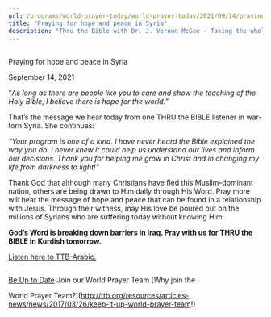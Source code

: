 ```yaml
---
url: /programs/world-prayer-today/world-prayer-today/2021/09/14/praying-for-hope-and-peace-in-syria
title: "Praying for hope and peace in Syria"
description: "Thru the Bible with Dr. J. Vernon McGee - Taking the whole Word to the whole world"
---
```







## 
 Praying for hope and peace in Syria


September 14, 2021




“*As long as there are people like you to care and show the teaching of the Holy Bible, I believe there is hope for the world.”*

That’s the message we hear today from one THRU the BIBLE listener in war-torn Syria. She continues:

*“Your program is one of a kind. I have never heard the Bible explained the way you do. I never knew it could help us understand our lives and inform our decisions. Thank you for helping me grow in Christ and in changing my life from darkness to light!”*

Thank God that although many Christians have fled this Muslim-dominant nation, others are being drawn to Him daily through His Word. Pray more will hear the message of hope and peace that can be found in a relationship with Jesus. Through their witness, may His love be poured out on the millions of Syrians who are suffering today without knowing Him.

**God’s Word is breaking down barriers in Iraq. Pray with us for THRU the BIBLE in Kurdish tomorrow.**

[Listen here to TTB-Arabic.](https://ttb.twr.org/home/day,0441/language,ARB)







## 




[Be Up to Date](http://feeds.feedburner.com/WorldPrayerToday "World Prayer Today RSS Feed")
Join our World Prayer Team
[Why join the  

World Prayer Team?](http://ttb.org/resources/articles-news/news/2017/03/26/keep-it-up-world-prayer-team!)




